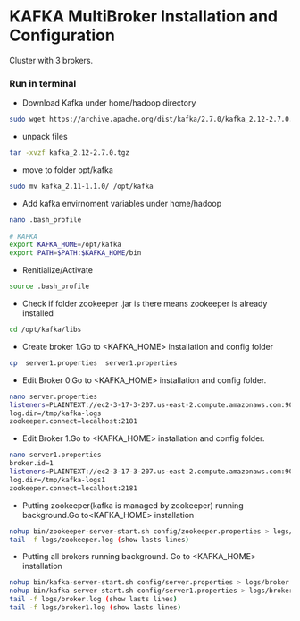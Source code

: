 
# KAFKA MultiBroker Installation and Configuration
Cluster with 3 brokers.

### Run in terminal 

* Download Kafka under home/hadoop directory
```bash
sudo wget https://archive.apache.org/dist/kafka/2.7.0/kafka_2.12-2.7.0.tgz
```

* unpack files
```bash
tar -xvzf kafka_2.12-2.7.0.tgz
```

* move to folder opt/kafka 
```bash
sudo mv kafka_2.11-1.1.0/ /opt/kafka 
```

* Add kafka envirnoment variables under home/hadoop
```bash  
nano .bash_profile
 
# KAFKA
export KAFKA_HOME=/opt/kafka
export PATH=$PATH:$KAFKA_HOME/bin
```     

* Renitialize/Activate
```bash   
source .bash_profile
``` 

* Check if folder zookeeper .jar is there means zookeeper is already installed
```bash   
cd /opt/kafka/libs
``` 

* Create broker 1.Go to <KAFKA_HOME> installation and config folder
```bash   
cp  server1.properties  server1.properties
``` 

* Edit Broker 0.Go to <KAFKA_HOME> installation and config folder.
```bash   
nano server.properties
listeners=PLAINTEXT://ec2-3-17-3-207.us-east-2.compute.amazonaws.com:9092
log.dir=/tmp/kafka-logs
zookeeper.connect=localhost:2181
``` 

* Edit Broker 1.Go to <KAFKA_HOME> installation and config folder.
```bash   
nano server1.properties
broker.id=1
listeners=PLAINTEXT://ec2-3-17-3-207.us-east-2.compute.amazonaws.com:9093
log.dir=/tmp/kafka-logs1
zookeeper.connect=localhost:2181
``` 

* Putting  zookeeper(kafka is managed by zookeeper) running background.Go to<KAFKA_HOME> installation 
```bash 
nohup bin/zookeeper-server-start.sh config/zookeeper.properties > logs/zookeeper.log &
tail -f logs/zookeeper.log (show lasts lines)
``` 

* Putting all brokers running background. Go to <KAFKA_HOME> installation
```bash 
nohup bin/kafka-server-start.sh config/server.properties > logs/broker.log &
nohup bin/kafka-server-start.sh config/server1.properties > logs/broker1.log &
tail -f logs/broker.log (show lasts lines)
tail -f logs/broker1.log (show lasts lines)
``` 
